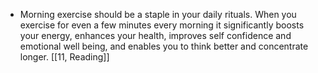 - Morning exercise should be a staple in your daily rituals. When you exercise for even a few minutes every morning it significantly boosts your energy, enhances your health, improves self confidence and emotional well being, and enables you to think better and concentrate longer.
[[11, Reading]]
